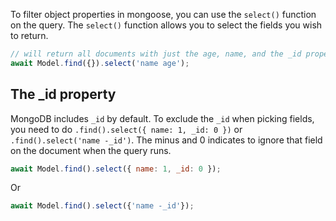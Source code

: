 To filter object properties in mongoose, you can use the `select()` function on the query.
The `select()` function allows you to select the fields you wish to return.

```javascript
// will return all documents with just the age, name, and the _id properties on the documents.
await Model.find({}).select('name age');
```

## The _id property

MongoDB includes `_id` by default.
To exclude the `_id` when picking fields, you need to do `.find().select({ name: 1, _id: 0 })` or `.find().select('name -_id')`.
The minus and 0 indicates to ignore that field on the document when the query runs.

```javascript
await Model.find().select({ name: 1, _id: 0 });
```

Or

```javascript
await Model.find().select({'name -_id'});
```
